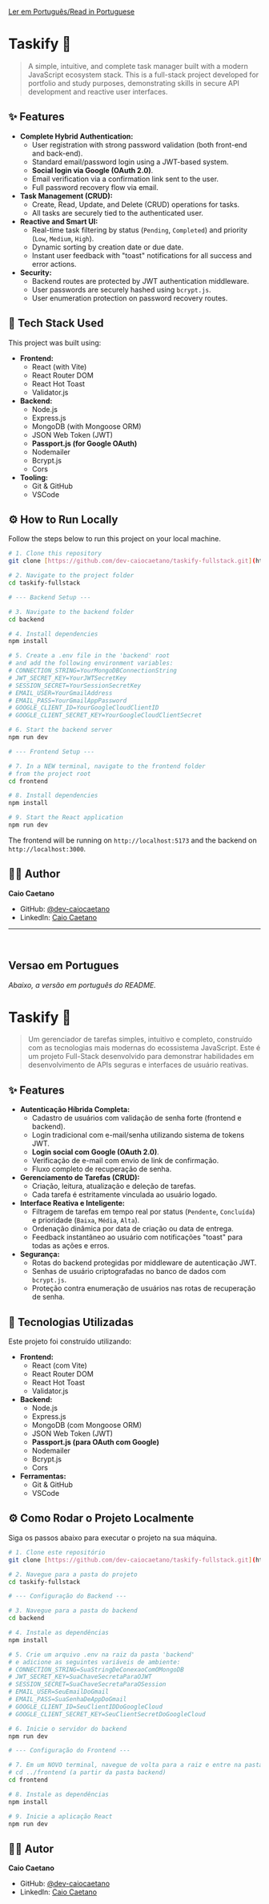 [Ler em Português/Read in Portuguese](#versao-em-portugues)

# Taskify 🚀

> A simple, intuitive, and complete task manager built with a modern JavaScript ecosystem stack. This is a full-stack project developed for portfolio and study purposes, demonstrating skills in secure API development and reactive user interfaces.

## ✨ Features

- **Complete Hybrid Authentication:**
  - User registration with strong password validation (both front-end and back-end).
  - Standard email/password login using a JWT-based system.
  - **Social login via Google (OAuth 2.0)**.
  - Email verification via a confirmation link sent to the user.
  - Full password recovery flow via email.
- **Task Management (CRUD):**
  - Create, Read, Update, and Delete (CRUD) operations for tasks.
  - All tasks are securely tied to the authenticated user.
- **Reactive and Smart UI:**
  - Real-time task filtering by status (`Pending`, `Completed`) and priority (`Low`, `Medium`, `High`).
  - Dynamic sorting by creation date or due date.
  - Instant user feedback with "toast" notifications for all success and error actions.
- **Security:**
  - Backend routes are protected by JWT authentication middleware.
  - User passwords are securely hashed using `bcrypt.js`.
  - User enumeration protection on password recovery routes.

## 🚀 Tech Stack Used

This project was built using:

- **Frontend:**
  - React (with Vite)
  - React Router DOM
  - React Hot Toast
  - Validator.js
- **Backend:**
  - Node.js
  - Express.js
  - MongoDB (with Mongoose ORM)
  - JSON Web Token (JWT)
  - **Passport.js (for Google OAuth)**
  - Nodemailer
  - Bcrypt.js
  - Cors
- **Tooling:**
  - Git & GitHub
  - VSCode

## ⚙️ How to Run Locally

Follow the steps below to run this project on your local machine.

```bash
# 1. Clone this repository
git clone [https://github.com/dev-caiocaetano/taskify-fullstack.git](https://github.com/dev-caiocaetano/taskify-fullstack.git)

# 2. Navigate to the project folder
cd taskify-fullstack

# --- Backend Setup ---

# 3. Navigate to the backend folder
cd backend

# 4. Install dependencies
npm install

# 5. Create a .env file in the 'backend' root
# and add the following environment variables:
# CONNECTION_STRING=YourMongoDBConnectionString
# JWT_SECRET_KEY=YourJWTSecretKey
# SESSION_SECRET=YourSessionSecretKey
# EMAIL_USER=YourGmailAddress
# EMAIL_PASS=YourGmailAppPassword
# GOOGLE_CLIENT_ID=YourGoogleCloudClientID
# GOOGLE_CLIENT_SECRET_KEY=YourGoogleCloudClientSecret

# 6. Start the backend server
npm run dev

# --- Frontend Setup ---

# 7. In a NEW terminal, navigate to the frontend folder
# from the project root
cd frontend

# 8. Install dependencies
npm install

# 9. Start the React application
npm run dev
```
The frontend will be running on `http://localhost:5173` and the backend on `http://localhost:3000`.

## 👨‍💻 Author

**Caio Caetano**

- GitHub: [@dev-caiocaetano](https://github.com/dev-caiocaetano)
- LinkedIn: [Caio Caetano](https://www.linkedin.com/in/caiohenriquecaetano/)

---
<br>

## Versao em Portugues
*Abaixo, a versão em português do README.*

# Taskify 🚀


> Um gerenciador de tarefas simples, intuitivo e completo, construído com as tecnologias mais modernas do ecossistema JavaScript. Este é um projeto Full-Stack desenvolvido para demonstrar habilidades em desenvolvimento de APIs seguras e interfaces de usuário reativas.

## ✨ Features

- **Autenticação Híbrida Completa:**
  - Cadastro de usuários com validação de senha forte (frontend e backend).
  - Login tradicional com e-mail/senha utilizando sistema de tokens JWT.
  - **Login social com Google (OAuth 2.0)**.
  - Verificação de e-mail com envio de link de confirmação.
  - Fluxo completo de recuperação de senha.
- **Gerenciamento de Tarefas (CRUD):**
  - Criação, leitura, atualização e deleção de tarefas.
  - Cada tarefa é estritamente vinculada ao usuário logado.
- **Interface Reativa e Inteligente:**
  - Filtragem de tarefas em tempo real por status (`Pendente`, `Concluída`) e prioridade (`Baixa`, `Média`, `Alta`).
  - Ordenação dinâmica por data de criação ou data de entrega.
  - Feedback instantâneo ao usuário com notificações "toast" para todas as ações e erros.
- **Segurança:**
  - Rotas do backend protegidas por middleware de autenticação JWT.
  - Senhas de usuário criptografadas no banco de dados com `bcrypt.js`.
  - Proteção contra enumeração de usuários nas rotas de recuperação de senha.

## 🚀 Tecnologias Utilizadas

Este projeto foi construído utilizando:

- **Frontend:**
  - React (com Vite)
  - React Router DOM
  - React Hot Toast
  - Validator.js
- **Backend:**
  - Node.js
  - Express.js
  - MongoDB (com Mongoose ORM)
  - JSON Web Token (JWT)
  - **Passport.js (para OAuth com Google)**
  - Nodemailer
  - Bcrypt.js
  - Cors
- **Ferramentas:**
  - Git & GitHub
  - VSCode

## ⚙️ Como Rodar o Projeto Localmente

Siga os passos abaixo para executar o projeto na sua máquina.

```bash
# 1. Clone este repositório
git clone [https://github.com/dev-caiocaetano/taskify-fullstack.git](https://github.com/dev-caiocaetano/taskify-fullstack.git)

# 2. Navegue para a pasta do projeto
cd taskify-fullstack

# --- Configuração do Backend ---

# 3. Navegue para a pasta do backend
cd backend

# 4. Instale as dependências
npm install

# 5. Crie um arquivo .env na raiz da pasta 'backend'
# e adicione as seguintes variáveis de ambiente:
# CONNECTION_STRING=SuaStringDeConexaoComOMongoDB
# JWT_SECRET_KEY=SuaChaveSecretaParaOJWT
# SESSION_SECRET=SuaChaveSecretaParaOSession
# EMAIL_USER=SeuEmailDoGmail
# EMAIL_PASS=SuaSenhaDeAppDoGmail
# GOOGLE_CLIENT_ID=SeuClientIDDoGoogleCloud
# GOOGLE_CLIENT_SECRET_KEY=SeuClientSecretDoGoogleCloud

# 6. Inicie o servidor do backend
npm run dev

# --- Configuração do Frontend ---

# 7. Em um NOVO terminal, navegue de volta para a raiz e entre na pasta do frontend
# cd ../frontend (a partir da pasta backend)
cd frontend

# 8. Instale as dependências
npm install

# 9. Inicie a aplicação React
npm run dev
```

## 👨‍💻 Autor

**Caio Caetano**

- GitHub: [@dev-caiocaetano](https://github.com/dev-caiocaetano)
- LinkedIn: [Caio Caetano](https://www.linkedin.com/in/caiohenriquecaetano/)
